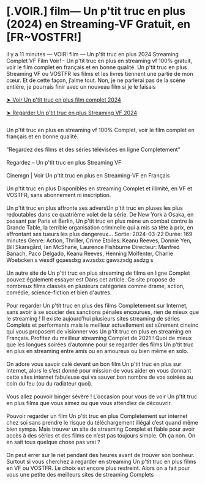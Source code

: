 # [.VOIR.] film— Un p'tit truc en plus (2024) en Streaming-VF Gratuit, en [FR~VOSTFR!]

<div class="ipc-html-content-inner-div">il y a 11 minutes — VOIR! film — Un p'tit truc en plus 2024 Streaming Complet VF Film Voir! - Un p'tit truc en plus en streaming vf 100% gratuit, voir le film complet en français et en bonne qualité. Un p'tit truc en plus Streaming VF ou VOSTFR les films et les livres tiennent une partie de mon cœur. Et de cette façon, j’aime tout. Non, je ne parlerai pas de la scène entière, je pourrais finir avec un nouveau film si je le faisais<br><br><a class="ipc-md-link" href="https://sixmedia.online/fr/movie/1152014/un-p-tit-truc-en-plus"> ➤ Voir Un p'tit truc en plus film complet 2024 </a><br><br><a class="ipc-md-link" href="https://sixmedia.online/fr/movie/1152014/un-p-tit-truc-en-plus"> ➤ Regarder Un p'tit truc en plus Streaming VF 2024 </a></div>

<a href="https://sixmedia.online/fr/movie/1152014/un-p-tit-truc-en-plus" rel="nofollow"><img src="https://image.tmdb.org/t/p/w185/uIlJ1wOlEt5K3NowJQDG4qscQAC.jpg" alt="" style="max-width: 100%;"></a></p>

<div class="ipc-html-content-inner-div">Un p'tit truc en plus en streaming vf 100% Complet, voir le film complet en français et en bonne qualité.<br><br>“Regardez des films et des séries télévisées en ligne Completement”<br><br>Regardez – Un p'tit truc en plus Streaming VF<br><br>Cinemgn | Voir Un p'tit truc en plus en Streaming-VF en Français<br><br>Un p'tit truc en plus Disponibles en streaming Complet et illimité, en VF et VOSTFR, sans abonnement ni inscription.<br><br>Un p'tit truc en plus affronte ses adversUn p'tit truc en pluses les plus redoutables dans ce quatrième volet de la série. De New York à Osaka, en passant par Paris et Berlin, Un p'tit truc en plus mène un combat contre la Grande Table, la terrible organisation criminelle qui a mis sa tête à prix, en affrontant ses tueurs les plus dangereux... Sortie: 2024-03-22 Durée: 169 minutes Genre: Action, Thriller, Crime Etoiles: Keanu Reeves, Donnie Yen, Bill Skarsgård, Ian McShane, Laurence Fishburne Directeur: Manfred Banach, Paco Delgado, Keanu Reeves, Henning Molfenter, Charlie Woebcken.s wesdf gqaesdxg awzsdxc gawszxdg asdzg s<br><br>Un autre site de Un p'tit truc en plus streaming de films en ligne Complet pouvez également essayer est Dans cet article. Ce site propose de nombreux films classés en plusieurs catégories comme drame, action, comédie, science-fiction et bien d'autres.<br><br>Pour regarder Un p'tit truc en plus des films Completement sur Internet, sans avoir à se soucier des sanctions pénales encourues, rien de mieux que le streaming ! Il existe aujourd’hui plusieurs sites streaming de séries Complets et performants mais le meilleur actuellement est sûrement cineinc qui vous proposent de visionner vos Un p'tit truc en plus en streaming en Français. Profitez du meilleur streaming Complet de 2021 ! Quoi de mieux que les longues soirées d’automne pour se regarder des films Un p'tit truc en plus en streaming entre amis ou en amoureux ou bien même en solo.<br><br>On adore vous savoir calé devant un bon film Un p'tit truc en plus sur internet, alors le s’est donné pour mission de vous aider en vous donnant cette sites internet fabuleuse qui va sauver bon nombre de vos soirées au coin du feu (ou du radiateur quoi).<br><br>Vous allez pouvoir binger sévère ! L’occasion pour vous de voir Un p'tit truc en plus films que vous aimez ou que vous attendiez de découvrir.<br><br>Pouvoir regarder un film Un p'tit truc en plus Completement sur internet chez soi sans prendre le risque du téléchargement illégal c’est quand même bien sympa. Mais trouver un site de streaming Complet et fiable pour avoir accès à des séries et des films ce n’est pas toujours simple. Oh ça non. On en sait tous quelque chose pas vrai ?<br><br>On peut errer sur le net pendant des heures avant de trouver son bonheur. Surtout si vous cherchez à regarder en streaming Un p'tit truc en plus films en VF ou VOSTFR. Le choix est encore plus restreint. Alors on a fait pour vous une petite des meilleurs sites de streaming Complets</div>
